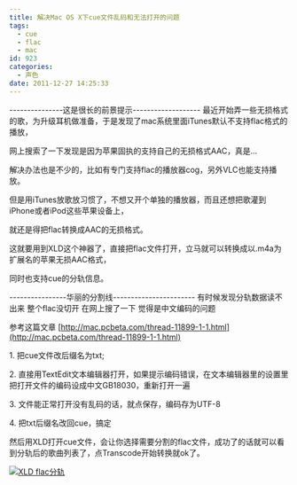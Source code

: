 ```yaml
---
title: 解决Mac OS X下cue文件乱码和无法打开的问题
tags:
  - cue
  - flac
  - mac
id: 923
categories:
  - 声色
date: 2011-12-27 14:25:33
---
```


---------------这是很长的前景提示-------------------
最近开始弄一些无损格式的歌，为升级耳机做准备，于是发现了mac系统里面iTunes默认不支持flac格式的播放，

网上搜索了一下发现是因为苹果固执的支持自己的无损格式AAC，真是...

解决办法也是不少的，比如有专门支持flac的播放器cog，另外VLC也能支持播放。

但是用iTunes放歌放习惯了，不想又开个单独的播放器，而且还想把歌灌到iPhone或者iPod这些苹果设备上，

就还是得把flac转换成AAC的无损格式。

这就要用到XLD这个神器了，直接把flac文件打开，立马就可以转换成以.m4a为扩展名的苹果无损AAC格式，

同时也支持cue的分轨信息。

----------------华丽的分割线-----------------------
有时候发现分轨数据读不出来 整个flac没切开 在网上搜了一下 觉得是中文编码的问题

参考这篇文章 [http://mac.pcbeta.com/thread-11899-1-1.html](http://mac.pcbeta.com/thread-11899-1-1.html)

1\. 把cue文件改后缀名为txt;

2\. 直接用TextEdit文本编辑器打开，如果提示编码错误，在文本编辑器里的设置里把打开文件的编码设成中文GB18030，重新打开一遍

3\. 文件能正常打开没有乱码的话，就点保存，编码存为UTF-8

4\. 把txt后缀名改回cue，搞定

然后用XLD打开cue文件，会让你选择需要分割的flac文件，成功了的话就可以看到分轨后的歌曲列表了，点Transcode开始转换就ok了。

[![](http://obkq57mo1.bkt.clouddn.com/static/images/2011/12/XLD.png "XLD flac分轨")](http://obkq57mo1.bkt.clouddn.com/static/images/2011/12/XLD.png)